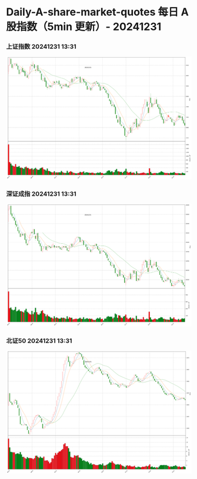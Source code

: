 
# Daily-A-share-market-quotes 每日 A 股指数（5min 更新）- 20241231

### 上证指数 20241231 13:31
![](./fig/2024/12/20241231-sh000001.png)

### 深证成指 20241231 13:31
![](./fig/2024/12/20241231-sz399001.png)

### 北证50 20241231 13:31
![](./fig/2024/12/20241231-bj899050.png)
